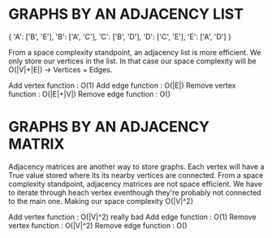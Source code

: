 # GRAPHS BY AN ADJACENCY LIST

{
'A': ['B', 'E'],
'B': ['A', 'C'],
'C': ['B', 'D'],
'D': ['C', 'E'],
'E': ['A', 'D']
}

From a space complexity standpoint, an adjacency list is more efficient. We only store our vertices in the list. In that case our space complexity will be O(|V|+|E|) -> Vertices + Edges.

Add vertex function : O(1)
Add edge function : O(|E|)
Remove vertex function : O(|E|+|V|)
Remove edge function : O()

# GRAPHS BY AN ADJACENCY MATRIX

Adjacency matrices are another way to store graphs. Each vertex will have a True value stored where its its nearby vertices are connected. From a space complexity standpoint, adjacency matrices are not space efficient. We have to iterate through heach vertex eventhough they're probably not connected to the main one. Making our space complexity O(|V|^2)

Add vertex function : O(|V|^2) really bad
Add edge function : O(1)
Remove vertex function : O(|V|^2)
Remove edge function : O()
